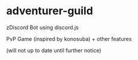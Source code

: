 # adventurer-guild
zDiscord Bot using discord.js

PvP Game (inspired by konosuba) + other features

(will not up to date until further notice)
